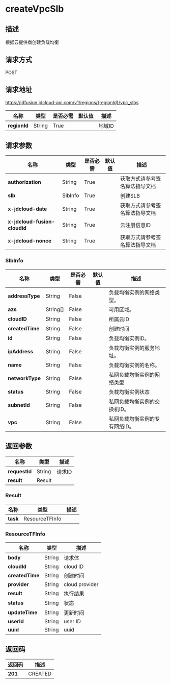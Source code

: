 # createVpcSlb


## 描述
根据云提供商创建负载均衡

## 请求方式
POST

## 请求地址
https://jdfusion.jdcloud-api.com/v1/regions/{regionId}/vpc_slbs

|名称|类型|是否必需|默认值|描述|
|---|---|---|---|---|
|**regionId**|String|True| |地域ID|

## 请求参数
|名称|类型|是否必需|默认值|描述|
|---|---|---|---|---|
|**authorization**|String|True| |获取方式请参考签名算法指导文档|
|**slb**|SlbInfo|True| |创建SLB|
|**x-jdcloud-date**|String|True| |获取方式请参考签名算法指导文档|
|**x-jdcloud-fusion-cloudid**|String|True| |云注册信息ID|
|**x-jdcloud-nonce**|String|True| |获取方式请参考签名算法指导文档|

### SlbInfo
|名称|类型|是否必需|默认值|描述|
|---|---|---|---|---|
|**addressType**|String|False| |负载均衡实例的网络类型。|
|**azs**|String[]|False| |可用区域。|
|**cloudID**|String|False| |所属云ID|
|**createdTime**|String|False| |创建时间|
|**id**|String|False| |负载均衡实例ID。|
|**ipAddress**|String|False| |负载均衡实例的服务地址。|
|**name**|String|False| |负载均衡实例的名称。|
|**networkType**|String|False| |私网负载均衡实例的网络类型|
|**status**|String|False| |负载均衡实例状态|
|**subnetId**|String|False| |私网负载均衡实例的交换机ID。|
|**vpc**|String|False| |私网负载均衡实例的专有网络ID。|

## 返回参数
|名称|类型|描述|
|---|---|---|
|**requestId**|String|请求ID|
|**result**|Result| |

### Result
|名称|类型|描述|
|---|---|---|
|**task**|ResourceTFInfo| |
### ResourceTFInfo
|名称|类型|描述|
|---|---|---|
|**body**|String|请求体|
|**cloudId**|String|cloud ID|
|**createdTime**|String|创建时间|
|**provider**|String|cloud provider|
|**result**|String|执行结果|
|**status**|String|状态|
|**updateTime**|String|更新时间|
|**userId**|String|user ID|
|**uuid**|String|uuid|

## 返回码
|返回码|描述|
|---|---|
|**201**|CREATED|
